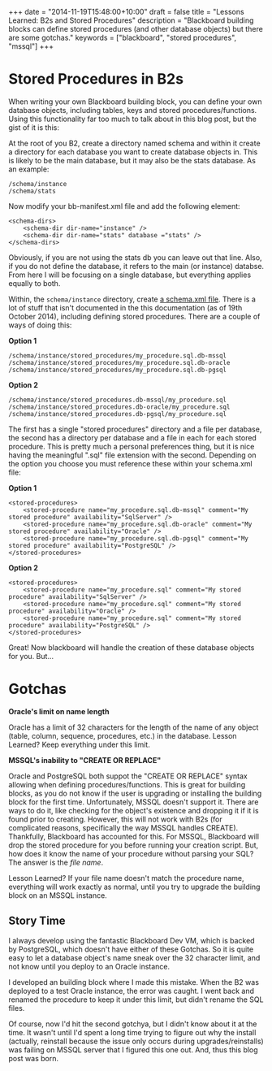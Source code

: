 +++
date = "2014-11-19T15:48:00+10:00"
draft = false
title = "Lessons Learned: B2s and Stored Procedures"
description = "Blackboard building blocks can define stored procedures (and other database objects) but there are some gotchas."
keywords = ["blackboard", "stored procedures", "mssql"]
+++

# Stored Procedures in B2s #

When writing your own Blackboard building block, you can define your own database objects, including tables, keys and stored procedures/functions. Using this functionality far too much to talk about in this blog post, but the gist of it is this:

At the root of you B2, create a directory named schema and within it create a directory for each database you want to create database objects in. This is likely to be the main database, but it may also be the stats database. As an example:

````
/schema/instance
/schema/stats
````

Now modify your bb-manifest.xml file and add the following element:

````
<schema-dirs>
    <schema-dir dir-name="instance" />
    <schema-dir dir-name="stats" database ="stats" />
</schema-dirs>
````

Obviously, if you are not using the stats db you can leave out that line. Also, if you do not define the database, it refers to the main (or instance) databse. From here I will be focusing on a single database, but everything applies equally to both.

Within, the ````schema/instance```` directory, create [a schema.xml file](http://www.edugarage.com/display/BBDN/Schema+Definitions). There is a lot of stuff that isn't documented in the this documentation (as of 19th October 2014), including defining stored procedures. There are a couple of ways of doing this:


**Option 1**
````
/schema/instance/stored_procedures/my_procedure.sql.db-mssql
/schema/instance/stored_procedures/my_procedure.sql.db-oracle
/schema/instance/stored_procedures/my_procedure.sql.db-pgsql
````


**Option 2**
````
/schema/instance/stored_procedures.db-mssql/my_procedure.sql
/schema/instance/stored_procedures.db-oracle/my_procedure.sql
/schema/instance/stored_procedures.db-pgsql/my_procedure.sql
````

The first has a single "stored procedures" directory and a file per database, the second has a directory per database and a file in each for each stored procedure. This is pretty much a personal preferences thing, but it is nice having the meaningful ".sql" file extension with the second. Depending on the option you choose you must reference these within your schema.xml file:


**Option 1**
````
<stored-procedures>
    <stored-procedure name="my_procedure.sql.db-mssql" comment="My stored procedure" availability="SqlServer" />
    <stored-procedure name="my_procedure.sql.db-oracle" comment="My stored procedure" availability="Oracle" />
    <stored-procedure name="my_procedure.sql.db-pgsql" comment="My stored procedure" availability="PostgreSQL" />
</stored-procedures>
````


**Option 2**
````
<stored-procedures>
    <stored-procedure name="my_procedure.sql" comment="My stored procedure" availability="SqlServer" />
    <stored-procedure name="my_procedure.sql" comment="My stored procedure" availability="Oracle" />
    <stored-procedure name="my_procedure.sql" comment="My stored procedure" availability="PostgreSQL" />
</stored-procedures>
````

Great! Now blackboard will handle the creation of these database objects for you. But...

# Gotchas #

**Oracle's limit on name length**

Oracle has a limit of 32 characters for the length of the name of any object (table, column, sequence, procedures, etc.) in the database. Lesson Learned? Keep everything under this limit.

**MSSQL's inability to "CREATE OR REPLACE"**

Oracle and PostgreSQL both suppot the "CREATE OR REPLACE" syntax allowing when defining procedures/functions. This is great for building blocks, as you do not know if the user is upgrading or installing the building block for the first time. Unfortunately, MSSQL doesn't support it. There are ways to do it, like checking for the object's existence and dropping it if it is found prior to creating. However, this will not work with B2s (for complicated reasons, specifically the way MSSQL handles CREATE). Thankfully, Blackboard has accounted for this. For MSSQL, Blackboard will drop the stored procedure for you before running your creation script. But, how does it know the name of your procedure without parsing your SQL? The answer is the *file name*. 

Lesson Learned? If your file name doesn't match the procedure name, everything will work exactly as normal, until you try to upgrade the building block on an MSSQL instance.

## Story Time ##

I always develop using the fantastic Blackboard Dev VM, which is backed by PostgreSQL, which doesn't have either of these Gotchas. So it is quite easy to let a database object's name sneak over the 32 character limit, and not know until you deploy to an Oracle instance.

I developed an building block where I made this mistake. When the B2 was deployed to a test Oracle instance, the error was caught. I went back and renamed the procedure to keep it under this limit, but didn't rename the SQL files.

Of course, now I'd hit the second gotchya, but I didn't know about it at the time. It wasn't until I'd spent a long time trying to figure out why the install (actually, reinstall because the issue only occurs during upgrades/reinstalls) was failing on MSSQL server that I figured this one out. And, thus this blog post was born.

